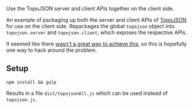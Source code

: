 Use the TopoJSON server and client APIs together on the client side.


An example of packaging up both the server and client APIs of [TopoJSON](https://github.com/mbostock/topojson) for use on the client side.
Repackages the global `topojson` object into `topojson.server` and `topojson.client`, which exposes the
respective APIs.

It seemed like there [wasn't a great way to achieve this](https://github.com/mbostock/topojson/issues/208), so
this is hopefully one way to hack around the problem.

## Setup
`npm install && gulp`

Results in a file `dist/topojsonAll.js` which can be used instead of `topojson.js`.
